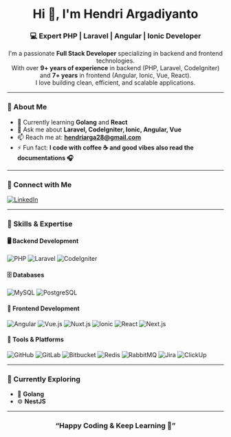 <h1 align="center">Hi 👋, I'm Hendri Argadiyanto</h1>
<h3 align="center">💻 Expert PHP | Laravel | Angular | Ionic Developer</h3>

<p align="center">
  I'm a passionate <b>Full Stack Developer</b> specializing in backend and frontend technologies.<br/>
  With over <b>9+ years of experience</b> in backend (PHP, Laravel, CodeIgniter) and <b>7+ years</b> in frontend (Angular, Ionic, Vue, React).<br/>
  I love building clean, efficient, and scalable applications.
</p>

---

### 🚀 About Me
- 🔭 Currently learning **Golang** and **React**
- 💬 Ask me about **Laravel, CodeIgniter, Ionic, Angular, Vue**
- 📫 Reach me at: **hendriarga28@gmail.com**
- ⚡ Fun fact: **I code with coffee ☕ and good vibes also read the documentations 🎧**

---

### 🤝 Connect with Me
<p align="left">
  <a href="https://www.linkedin.com/in/hendri-argadiyanto/" target="_blank">
    <img src="https://img.shields.io/badge/LinkedIn-0077B5?style=for-the-badge&logo=linkedin&logoColor=white" alt="LinkedIn"/>
  </a>
</p>

---

### 🧠 Skills & Expertise

#### 🖥️ Backend Development
![PHP](https://img.shields.io/badge/PHP-777BB4?style=for-the-badge&logo=php&logoColor=white)
![Laravel](https://img.shields.io/badge/Laravel-F55247?style=for-the-badge&logo=laravel&logoColor=white)
![CodeIgniter](https://img.shields.io/badge/CodeIgniter-EF4223?style=for-the-badge&logo=codeigniter&logoColor=white)

#### 🗄️ Databases
![MySQL](https://img.shields.io/badge/MySQL-005C84?style=for-the-badge&logo=mysql&logoColor=white)
![PostgreSQL](https://img.shields.io/badge/PostgreSQL-316192?style=for-the-badge&logo=postgresql&logoColor=white)

#### 🎨 Frontend Development
![Angular](https://img.shields.io/badge/Angular-DD0031?style=for-the-badge&logo=angular&logoColor=white)
![Vue.js](https://img.shields.io/badge/Vue.js-35495E?style=for-the-badge&logo=vue.js&logoColor=4FC08D)
![Nuxt.js](https://img.shields.io/badge/Nuxt.js-00C58E?style=for-the-badge&logo=nuxtdotjs&logoColor=white)
![Ionic](https://img.shields.io/badge/Ionic-186bff?style=for-the-badge&logo=ionic&logoColor=white)
![React](https://img.shields.io/badge/React-20232A?style=for-the-badge&logo=react&logoColor=61DAFB)
![Next.js](https://img.shields.io/badge/Next.js-000000?style=for-the-badge&logo=nextdotjs&logoColor=white)

#### 🔧 Tools & Platforms
![GitHub](https://img.shields.io/badge/GitHub-181717?style=for-the-badge&logo=github)
![GitLab](https://img.shields.io/badge/GitLab-FC6D26?style=for-the-badge&logo=gitlab&logoColor=white)
![Bitbucket](https://img.shields.io/badge/Bitbucket-0052CC?style=for-the-badge&logo=bitbucket&logoColor=white)
![Redis](https://img.shields.io/badge/Redis-DC382D?style=for-the-badge&logo=redis&logoColor=white)
![RabbitMQ](https://img.shields.io/badge/RabbitMQ-FF6600?style=for-the-badge&logo=rabbitmq&logoColor=white)
![Jira](https://img.shields.io/badge/Jira-0052CC?style=for-the-badge&logo=jira&logoColor=white)
![ClickUp](https://img.shields.io/badge/ClickUp-7B68EE?style=for-the-badge&logo=clickup&logoColor=white)

---

### 🌱 Currently Exploring
- 🦫 **Golang**
- ⚙️ **NestJS**

---

<h3 align="center">“Happy Coding & Keep Learning 🚀”</h3>
